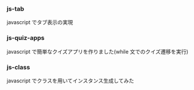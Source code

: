 ### js-tab

javascript でタブ表示の実現
<br>

### js-quiz-apps

javascript で簡単なクイズアプリを作りました(while 文でのクイズ遷移を実行)
<br>

### js-class

javascript でクラスを用いてインスタンス生成してみた
